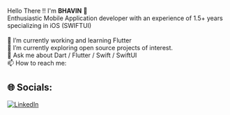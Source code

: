 
Hello There !! 
I'm <b>BHAVIN</b> 👋
<br>Enthusiastic Mobile Application developer with an experience of 1.5+ years specializing in iOS (SWIFTUI)<br><br>🔭 I’m currently working and learning Flutter <br>🌱 I’m currently exploring open source projects of interest.<br>💬 Ask me about Dart / Flutter / Swift / SwiftUI<br>📫 How to reach me:

## 🌐 Socials:
[![LinkedIn](https://img.shields.io/badge/LinkedIn-%230077B5.svg?logo=linkedin&logoColor=white)](https://linkedin.com/in/bhavin-pathak) 

